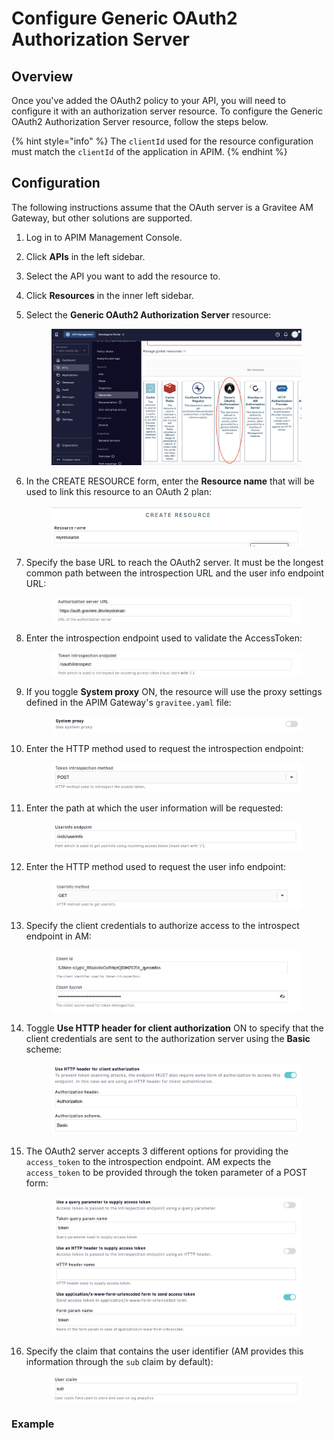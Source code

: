 # Configure Generic OAuth2 Authorization Server

## Overview

Once you've added the OAuth2 policy to your API, you will need to configure it with an authorization server resource. To configure the Generic OAuth2 Authorization Server resource, follow the steps below.

{% hint style="info" %}
The `clientId` used for the resource configuration must match the `clientId` of the application in APIM.
{% endhint %}

## Configuration

The following instructions assume that the OAuth server is a Gravitee AM Gateway, but other solutions are supported.

1. Log in to APIM Management Console.
2. Click **APIs** in the left sidebar.
3. Select the API you want to add the resource to.
4. Click **Resources** in the inner left sidebar.
5.  Select the **Generic OAuth2 Authorization Server** resource:&#x20;

    <figure><img src="../../../.gitbook/assets/oauth2 resources generic.png" alt=""><figcaption></figcaption></figure>
6.  In the CREATE RESOURCE form, enter the **Resource name** that will be used to link this resource to an OAuth 2 plan:&#x20;

    <figure><img src="../../../.gitbook/assets/resource name 2.png" alt=""><figcaption></figcaption></figure>
7.  Specify the base URL to reach the OAuth2 server. It must be the longest common path between the introspection URL and the user info endpoint URL:&#x20;

    <figure><img src="../../../.gitbook/assets/server url 2.png" alt=""><figcaption></figcaption></figure>
8.  Enter the introspection endpoint used to validate the AccessToken:&#x20;

    <figure><img src="../../../.gitbook/assets/token introspection.png" alt=""><figcaption></figcaption></figure>
9.  If you toggle **System proxy** ON, the resource will use the proxy settings defined in the APIM Gateway's `gravitee.yaml` file:&#x20;

    <figure><img src="../../../.gitbook/assets/use system proxy.png" alt=""><figcaption></figcaption></figure>
10. Enter the HTTP method used to request the introspection endpoint:&#x20;

    <figure><img src="../../../.gitbook/assets/introspection method.png" alt=""><figcaption></figcaption></figure>
11. Enter the path at which the user information will be requested:&#x20;

    <figure><img src="../../../.gitbook/assets/user endpoint.png" alt=""><figcaption></figcaption></figure>
12. Enter the HTTP method used to request the user info endpoint:&#x20;

    <figure><img src="../../../.gitbook/assets/userinfo method.png" alt=""><figcaption></figcaption></figure>
13. Specify the client credentials to authorize access to the introspect endpoint in AM:&#x20;

    <figure><img src="../../../.gitbook/assets/client credentials 2.png" alt=""><figcaption></figcaption></figure>
14. Toggle **Use HTTP header for client authorization** ON to specify that the client credentials are sent to the authorization server using the **Basic** scheme:&#x20;

    <figure><img src="../../../.gitbook/assets/use http header for client auth.png" alt=""><figcaption></figcaption></figure>
15. The OAuth2 server accepts 3 different options for providing the `access_token` to the introspection endpoint. AM expects the `access_token` to be provided through the token parameter of a POST form:  &#x20;

    <figure><img src="../../../.gitbook/assets/access token.png" alt=""><figcaption></figcaption></figure>
16. Specify the claim that contains the user identifier (AM provides this information through the `sub` claim by default):&#x20;

    <figure><img src="../../../.gitbook/assets/user claim 2.png" alt=""><figcaption></figcaption></figure>

### Example

<figure><img src="https://slabstatic.com/prod/uploads/6lql0jy7/posts/images/oy0gC8ZxgaTXtfIk04FHOJRL.png" alt=""><figcaption></figcaption></figure>

<figure><img src="https://slabstatic.com/prod/uploads/6lql0jy7/posts/images/Zzj2gT-PmLPMGhF7-eL3PAXA.png" alt=""><figcaption></figcaption></figure>
